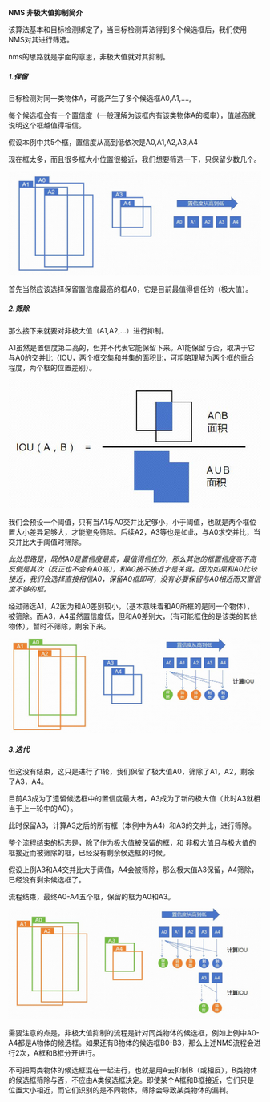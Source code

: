 **NMS 非极大值抑制简介**

该算法基本和目标检测绑定了，当目标检测算法得到多个候选框后，我们使用NMS对其进行筛选。



nms的思路就是字面的意思，非极大值就对其抑制。

##### 1.保留

目标检测对同一类物体A，可能产生了多个候选框A0,A1,....,

每个候选框会有一个置信度（一般理解为该框内有该类物体A的概率），值越高就说明这个框越值得相信。

假设本例中共5个框，置信度从高到低依次是A0,A1,A2,A3,A4

现在框太多，而且很多框大小位置很接近，我们想要筛选一下，只保留少数几个。

![nms1](pic/nms1.JPG)

首先当然应该选择保留置信度最高的框A0，它是目前最值得信任的（极大值）。

##### 2.筛除

那么接下来就要对非极大值（A1,A2,...）进行抑制。

A1虽然是置信度第二高的，但并不代表它能保留下来。A1能保留与否，取决于它与A0的交并比（IOU，两个框交集和并集的面积比，可粗略理解为两个框的重合程度，两个框的位置差别）。

![iou](pic/iou.JPG)

我们会预设一个阈值，只有当A1与A0交并比足够小，小于阈值，也就是两个框位置大小差异足够大，才能避免筛除。后续A2，A3等也是如此，与A0求交并比，当交并比大于阈值时筛除。

*此处思路是，既然A0是置信度最高，最值得信任的，那么其他的框置信度高不高反倒是其次（反正也不会有A0高），和A0接不接近才是关键。因为如果和A0比较接近，我们会选择直接相信A0，保留A0框即可，没有必要保留与A0相近而又置信度不够的框。*

经过筛选A1，A2因为和A0差别较小，（基本意味着和A0所框的是同一个物体），被筛除。而A3，A4虽然置信度低，但和A0差别大，（有可能框住的是该类的其他物体），暂时不筛除，剩余下来。

![nms2](pic/nms2.JPG)

##### 3.迭代

但这没有结束，这只是进行了1轮，我们保留了极大值A0，筛除了A1，A2，剩余了A3，A4。

目前A3成为了遗留候选框中的置信度最大者，A3成为了新的极大值（此时A3就相当于上一轮中的A0）。

此时保留A3，计算A3之后的所有框（本例中为A4）和A3的交并比，进行筛除。

整个流程结束的标志是，除了作为极大值被保留的框，和 非极大值且与极大值的框接近而被筛除的框，已经没有剩余候选框的时候。

假设上例A3和A4交并比大于阈值，A4会被筛除，那么极大值A3保留，A4筛除，已经没有剩余候选框了。

流程结束，最终A0-A4五个框，保留的框为A0和A3。

![nms3](pic/nms3.JPG)

需要注意的点是，非极大值抑制的流程是针对同类物体的候选框，例如上例中A0-A4都是A物体的候选框。如果还有B物体的候选框B0-B3，那么上述NMS流程会进行2次，A框和B框分开进行。

不可把两类物体的候选框混在一起进行，也就是用A去抑制B（或相反），B类物体的候选框筛除与否，不应由A类候选框决定。即使某个A框和B框接近，它们只是位置大小相近，而它们识别的是不同物体，筛除会导致某类物体的漏判。


